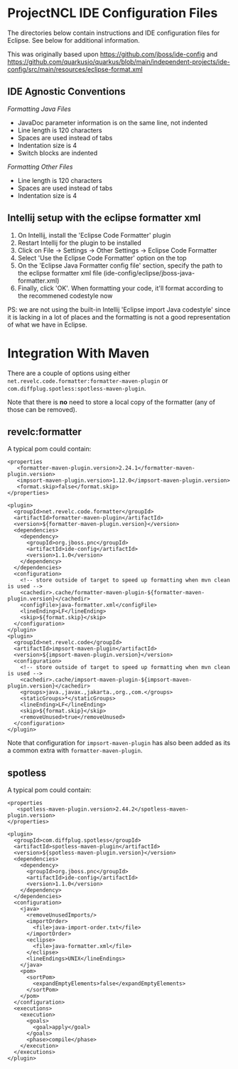 ProjectNCL IDE Configuration Files
=======================================

The directories below contain instructions and IDE configuration files for Eclipse.  See below for additional information.

This was originally based upon https://github.com/jboss/ide-config and https://github.com/quarkusio/quarkus/blob/main/independent-projects/ide-config/src/main/resources/eclipse-format.xml


IDE Agnostic Conventions
------------------------

*Formatting Java Files*

* JavaDoc parameter information is on the same line, not indented
* Line length is 120 characters
* Spaces are used instead of tabs
* Indentation size is 4
* Switch blocks are indented

*Formatting Other Files*

* Line length is 120 characters
* Spaces are used instead of tabs
* Indentation size is 4


## Intellij setup with the eclipse formatter xml

1. On Intellij, install the 'Eclipse Code Formatter' plugin
2. Restart Intellij for the plugin to be installed
3. Click on File -> Settings -> Other Settings -> Eclipse Code Formatter
4. Select 'Use the Eclipse Code Formatter' option on the top
5. On the 'Eclipse Java Formatter config file' section, specify the path to the eclipse formatter xml file (ide-config/eclipse/jboss-java-formatter.xml)
6. Finally, click 'OK'. When formatting your code, it'll format according to the recommened codestyle now

PS: we are not using the built-in Intellij 'Eclipse import Java codestyle' since it is lacking in a lot of places and the formatting is not a good representation of what we have in Eclipse.


# Integration With Maven

There are a couple of options using either `net.revelc.code.formatter:formatter-maven-plugin` or `com.diffplug.spotless:spotless-maven-plugin`.

Note that there is **no** need to store a local copy of the formatter (any of those can be removed).

## revelc:formatter

A typical pom could contain:

```
<properties
   <formatter-maven-plugin.version>2.24.1</formatter-maven-plugin.version>
   <impsort-maven-plugin.version>1.12.0</impsort-maven-plugin.version>
   <format.skip>false</format.skip>
</properties>

<plugin>
  <groupId>net.revelc.code.formatter</groupId>
  <artifactId>formatter-maven-plugin</artifactId>
  <version>${formatter-maven-plugin.version}</version>
  <dependencies>
    <dependency>
      <groupId>org.jboss.pnc</groupId>
      <artifactId>ide-config</artifactId>
      <version>1.1.0</version>
    </dependency>
  </dependencies>
  <configuration>
    <!-- store outside of target to speed up formatting when mvn clean is used -->
    <cachedir>.cache/formatter-maven-plugin-${formatter-maven-plugin.version}</cachedir>
    <configFile>java-formatter.xml</configFile>
    <lineEnding>LF</lineEnding>
    <skip>${format.skip}</skip>
  </configuration>
</plugin>
<plugin>
  <groupId>net.revelc.code</groupId>
  <artifactId>impsort-maven-plugin</artifactId>
  <version>${impsort-maven-plugin.version}</version>
  <configuration>
    <!-- store outside of target to speed up formatting when mvn clean is used -->
    <cachedir>.cache/impsort-maven-plugin-${impsort-maven-plugin.version}</cachedir>
    <groups>java.,javax.,jakarta.,org.,com.</groups>
    <staticGroups>*</staticGroups>
    <lineEnding>LF</lineEnding>
    <skip>${format.skip}</skip>
    <removeUnused>true</removeUnused>
  </configuration>
</plugin>
```

Note that configuration for `impsort-maven-plugin` has also been added as its a common extra with `formatter-maven-plugin`.

## spotless

A typical pom could contain:

```
<properties
   <spotless-maven-plugin.version>2.44.2</spotless-maven-plugin.version>
</properties>

<plugin>
  <groupId>com.diffplug.spotless</groupId>
  <artifactId>spotless-maven-plugin</artifactId>
  <version>${spotless-maven-plugin.version}</version>
  <dependencies>
    <dependency>
      <groupId>org.jboss.pnc</groupId>
      <artifactId>ide-config</artifactId>
      <version>1.1.0</version>
    </dependency>
  </dependencies>
  <configuration>
    <java>
      <removeUnusedImports/>
      <importOrder>
        <file>java-import-order.txt</file>
      </importOrder>
      <eclipse>
        <file>java-formatter.xml</file>
      </eclipse>
      <lineEndings>UNIX</lineEndings>
    </java>
    <pom>
      <sortPom>
        <expandEmptyElements>false</expandEmptyElements>
      </sortPom>
    </pom>
  </configuration>
  <executions>
    <execution>
      <goals>
        <goal>apply</goal>
      </goals>
      <phase>compile</phase>
    </execution>
  </executions>
</plugin>
```
